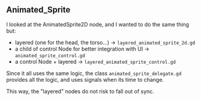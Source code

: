 ## Animated_Sprite
I looked at the AnimatedSprite2D node, and I wanted to do the same thing but:
- layered (one for the head, the torso...) -> `layered_animated_sprite_2d.gd`
- a child of control Node for better integration with UI -> `animated_sprite_control.gd`
- a control Node + layered -> `layered_animated_sprite_control.gd`

Since it all uses the same logic, the class `animated_sprite_delegate.gd` provides all the logic, and uses signals when its time to change.

This way, the "layered" nodes do not risk to fall out of sync.